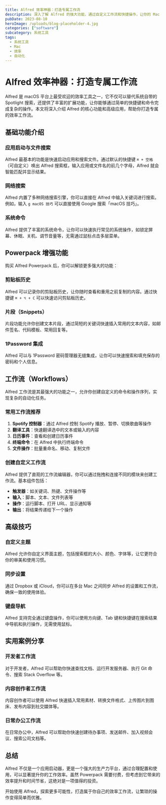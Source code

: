 ```yaml
---
title: Alfred 效率神器：打造专属工作流
description: 深入了解 Alfred 的强大功能，通过自定义工作流和快捷操作，让你的 Mac 使用体验提升到新高度。
pubDate: 2023-08-10
heroImage: /uploads/blog-placeholder-4.jpg
categories: ["software"]
subcategory: 系统工具
tags:
  - 系统工具
  - Mac
  - 效率
  - 自动化
---
```


# Alfred 效率神器：打造专属工作流

Alfred 是 macOS 平台上最受欢迎的效率工具之一，它不仅可以替代系统自带的 Spotlight 搜索，还提供了丰富的扩展功能，让你能够通过简单的快捷键和命令完成复杂的操作。本文将深入介绍 Alfred 的核心功能和高级应用，帮助你打造专属的效率工作流。

## 基础功能介绍

### 应用启动与文件搜索

Alfred 最基本的功能是快速启动应用和搜索文件。通过默认的快捷键 `⌘ + 空格`（可自定义）唤出 Alfred 搜索框，输入应用或文件名的前几个字母，Alfred 就会智能匹配并显示结果。

### 网络搜索

Alfred 内置了多种网络搜索引擎，你可以直接在 Alfred 中输入关键词进行搜索。例如，输入 `g macOS 技巧` 可以直接使用 Google 搜索「macOS 技巧」。

### 系统命令

Alfred 提供了丰富的系统命令，让你可以快速执行常见的系统操作，如锁定屏幕、休眠、关机、调节音量等，无需通过鼠标点击多层菜单。

## Powerpack 增强功能

购买 Alfred Powerpack 后，你可以解锁更多强大的功能：

### 剪贴板历史

Alfred 可以记录你的剪贴板历史，让你随时查看和重用之前复制的内容。通过快捷键 `⌘ + ⌥ + C` 可以快速访问剪贴板历史。

### 片段（Snippets）

片段功能允许你创建文本片段，通过简短的关键词快速插入常用的文本内容，如邮件签名、代码模板、常用回复等。

### 1Password 集成

Alfred 可以与 1Password 密码管理器无缝集成，让你可以快速搜索和填充保存的密码和个人信息。

## 工作流（Workflows）

Alfred 工作流是其最强大的功能之一，允许你创建自定义的命令和操作序列，实现复杂的自动化任务。

### 常用工作流推荐

1. **Spotify 控制器**：通过 Alfred 控制 Spotify 播放、暂停、切换歌曲等操作
2. **翻译工具**：快速翻译选中的文本或输入的内容
3. **日历事件**：查看和创建日历事件
4. **终端命令**：在 Alfred 中执行终端命令
5. **文件操作**：批量重命名、移动、复制文件

### 创建自定义工作流

Alfred 提供了直观的工作流编辑器，你可以通过拖拽和连接不同的模块来创建工作流。基本组件包括：

- **触发器**：如关键词、热键、文件操作等
- **输入**：脚本、文本、文件列表等
- **操作**：运行脚本、打开 URL、显示通知等
- **输出**：将结果传递给下一个操作

## 高级技巧

### 自定义主题

Alfred 允许你自定义界面主题，包括搜索框的大小、颜色、字体等，让它更符合你的审美和使用习惯。

### 同步设置

通过 Dropbox 或 iCloud，你可以在多台 Mac 之间同步 Alfred 的设置和工作流，确保一致的使用体验。

### 键盘导航

Alfred 支持完全通过键盘操作，你可以使用方向键、Tab 键和快捷键在搜索结果中导航和执行操作，无需使用鼠标。

## 实用案例分享

### 开发者工作流

对于开发者，Alfred 可以帮助你快速查找文档、运行开发服务器、执行 Git 命令、搜索 Stack Overflow 等。

### 内容创作者工作流

内容创作者可以使用 Alfred 快速插入常用素材、转换文件格式、上传图片到图床、发布内容到社交媒体等。

### 日常办公工作流

在日常办公中，Alfred 可以帮助你快速创建待办事项、发送邮件、加入视频会议、搜索公司文档等。

## 总结

Alfred 不仅是一个应用启动器，更是一个强大的生产力平台，通过合理配置和使用，可以显著提升你的工作效率。虽然 Powerpack 需要付费，但考虑到它带来的效率提升和时间节省，这绝对是一项值得的投资。

开始使用 Alfred，探索更多可能性，打造属于你自己的效率工作流，让繁琐的操作变得简单而优雅。
